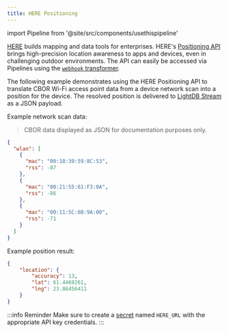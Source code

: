 ```yaml
---
title: HERE Positioning
---
```

import Pipeline from '@site/src/components/usethispipeline'

[HERE](https://www.here.com/) builds mapping and data tools for enterprises.
HERE's [Positioning API](https://www.here.com/platform/positioning) brings
high-precision location awareness to apps and devices, even in challenging
outdoor environments. The API can easily be accessed via Pipelines using the
[`webhook` transformer](/data-routing/transformers/webhook).

The following example demonstrates using the HERE Positioning API to translate
CBOR Wi-Fi access point data from a device network scan into a position for the
device. The resolved position is delivered to [LightDB
Stream](/application-services/lightdb-stream) as a JSON payload.

Example network scan data:

> CBOR data displayed as JSON for documentation purposes only.

```json
{
  "wlan": [
    {
      "mac": "00:18:39:59:8C:53",
      "rss": -87
    },
    {
      "mac": "00:21:55:61:F3:0A",
      "rss": -86
    },
    {
      "mac": "00:11:5C:6B:9A:00",
      "rss": -71
    }
  ]
}
```

Example position result:
```json
{
    "location": {
        "accuracy": 13,
        "lat": 61.4469261,
        "lng": 23.86456411
    }
}
```

:::info Reminder
Make sure to create a [secret](/data-routing/secrets) named `HERE_URL` with the
appropriate API key credentials.
:::

<Pipeline link='https://console.golioth.io/pipeline?name=HERE%20Positioning&pipeline=ZmlsdGVyOgogIHBhdGg6ICIvbmV0aW5mbyIKICBjb250ZW50X3R5cGU6IGFwcGxpY2F0aW9uL2Nib3IKc3RlcHM6CiAgLSBuYW1lOiBjb252ZXJ0CiAgICB0cmFuc2Zvcm1lcjoKICAgICAgdHlwZTogY2Jvci10by1qc29uCiAgLSBuYW1lOiBnZXQtbG9jYXRpb24KICAgIHRyYW5zZm9ybWVyOgogICAgICB0eXBlOiB3ZWJob29rCiAgICAgIHBhcmFtZXRlcnM6CiAgICAgICAgdXJsOiAkSEVSRV9VUkwKICAtIG5hbWU6IHNlbmQtbGlnaHRkYgogICAgZGVzdGluYXRpb246CiAgICAgIHR5cGU6IGxpZ2h0ZGItc3RyZWFtCiAgICAgIHZlcnNpb246IHYx' />
